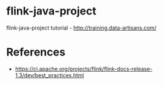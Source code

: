 # flink-java-project
flink-java-project tutorial - http://training.data-artisans.com/

# References
* https://ci.apache.org/projects/flink/flink-docs-release-1.3/dev/best_practices.html